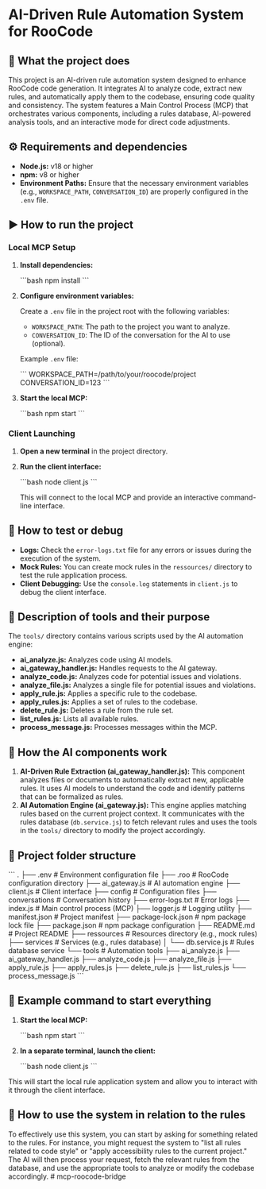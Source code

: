 # AI-Driven Rule Automation System for RooCode

## 📌 What the project does

This project is an AI-driven rule automation system designed to enhance RooCode code generation. It integrates AI to analyze code, extract new rules, and automatically apply them to the codebase, ensuring code quality and consistency. The system features a Main Control Process (MCP) that orchestrates various components, including a rules database, AI-powered analysis tools, and an interactive mode for direct code adjustments.

## ⚙️ Requirements and dependencies

*   **Node.js:** v18 or higher
*   **npm:** v8 or higher
*   **Environment Paths:** Ensure that the necessary environment variables (e.g., `WORKSPACE_PATH`, `CONVERSATION_ID`) are properly configured in the `.env` file.

## ▶️ How to run the project

### Local MCP Setup

1.  **Install dependencies:**

    \`\`\`bash
    npm install
    \`\`\`
2.  **Configure environment variables:**

    Create a `.env` file in the project root with the following variables:

    *   `WORKSPACE_PATH`: The path to the project you want to analyze.
    *   `CONVERSATION_ID`: The ID of the conversation for the AI to use (optional).

    Example `.env` file:

    \`\`\`
    WORKSPACE_PATH=/path/to/your/roocode/project
    CONVERSATION_ID=123
    \`\`\`
3.  **Start the local MCP:**

    \`\`\`bash
    npm start
    \`\`\`

### Client Launching

1.  **Open a new terminal** in the project directory.
2.  **Run the client interface:**

    \`\`\`bash
    node client.js
    \`\`\`

    This will connect to the local MCP and provide an interactive command-line interface.

## 🧪 How to test or debug

*   **Logs:** Check the `error-logs.txt` file for any errors or issues during the execution of the system.
*   **Mock Rules:** You can create mock rules in the `ressources/` directory to test the rule application process.
*   **Client Debugging:** Use the `console.log` statements in `client.js` to debug the client interface.

## 🧰 Description of tools and their purpose

The `tools/` directory contains various scripts used by the AI automation engine:

*   **ai\_analyze.js:** Analyzes code using AI models.
*   **ai\_gateway\_handler.js:** Handles requests to the AI gateway.
*   **analyze\_code.js:** Analyzes code for potential issues and violations.
*   **analyze\_file.js:** Analyzes a single file for potential issues and violations.
*   **apply\_rule.js:** Applies a specific rule to the codebase.
*   **apply\_rules.js:** Applies a set of rules to the codebase.
*   **delete\_rule.js:** Deletes a rule from the rule set.
*   **list\_rules.js:** Lists all available rules.
*   **process\_message.js:** Processes messages within the MCP.

## 🧠 How the AI components work

1.  **AI-Driven Rule Extraction (ai\_gateway\_handler.js):** This component analyzes files or documents to automatically extract new, applicable rules. It uses AI models to understand the code and identify patterns that can be formalized as rules.
2.  **AI Automation Engine (ai\_gateway.js):** This engine applies matching rules based on the current project context. It communicates with the rules database (`db.service.js`) to fetch relevant rules and uses the tools in the `tools/` directory to modify the project accordingly.

## 📂 Project folder structure

\`\`\`
.
├── .env                    # Environment configuration file
├── .roo                    # RooCode configuration directory
├── ai_gateway.js           # AI automation engine
├── client.js               # Client interface
├── config                  # Configuration files
├── conversations           # Conversation history
├── error-logs.txt          # Error logs
├── index.js                # Main control process (MCP)
├── logger.js               # Logging utility
├── manifest.json           # Project manifest
├── package-lock.json       # npm package lock file
├── package.json            # npm package configuration
├── README.md               # Project README
├── ressources              # Resources directory (e.g., mock rules)
├── services                # Services (e.g., rules database)
│   └── db.service.js       # Rules database service
└── tools                   # Automation tools
    ├── ai_analyze.js
    ├── ai_gateway_handler.js
    ├── analyze_code.js
    ├── analyze_file.js
    ├── apply_rule.js
    ├── apply_rules.js
    ├── delete_rule.js
    ├── list_rules.js
    └── process_message.js
\`\`\`

## 📝 Example command to start everything

1.  **Start the local MCP:**

    \`\`\`bash
    npm start
    \`\`\`
2.  **In a separate terminal, launch the client:**

    \`\`\`bash
    node client.js
    \`\`\`

This will start the local rule application system and allow you to interact with it through the client interface.

## 🚀 How to use the system in relation to the rules

To effectively use this system, you can start by asking for something related to the rules. For instance, you might request the system to "list all rules related to code style" or "apply accessibility rules to the current project." The AI will then process your request, fetch the relevant rules from the database, and use the appropriate tools to analyze or modify the codebase accordingly.
#   m c p - r o o c o d e - b r i d g e  
 